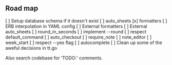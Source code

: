 ## Road map

[ ] Setup database schema if it doesn't exist
[ ] auto_sheets
[x] formatters
[ ] ERB interpolation in YAML config
[ ] External formatters
[ ] External auto_sheets
[ ] round_in_seconds
[ ] implement --round
[ ] respect default_command
[ ] auto_checkout
[ ] require_note
[ ] note_editor
[ ] week_start
[ ] respect --yes flag
[ ] autocomplete
[ ] Clean up some of the aweful decisions in tt.go

Also search codebase for 'TODO:' comments.
